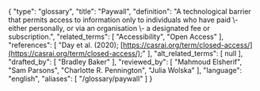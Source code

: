 {
    "type": "glossary",
    "title": "Paywall",
    "definition": "A technological barrier that permits access to information only to individuals who have paid \\- either personally, or via an organisation \\- a designated fee or subscription.",
    "related_terms": [
        "Accessibility",
        "Open Access"
    ],
    "references": [
        "Day et al. (2020); [https://casrai.org/term/closed-access/](https://casrai.org/term/closed-access/);"
    ],
    "alt_related_terms": [
        null
    ],
    "drafted_by": [
        "Bradley Baker"
    ],
    "reviewed_by": [
        "Mahmoud Elsherif",
        "Sam Parsons",
        "Charlotte R. Pennington",
        "Julia Wolska"
    ],
    "language": "english",
    "aliases": [
        "/glossary/paywall"
    ]
}